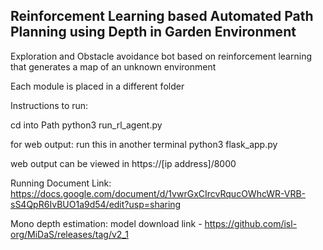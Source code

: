 ## Reinforcement Learning based Automated Path Planning using Depth in Garden Environment

Exploration and Obstacle avoidance bot based on reinforcement learning that generates a map of an unknown environment

Each module is placed in a different folder

Instructions to run:

cd into Path
python3 run_rl_agent.py

for web output:
run this in another terminal
python3 flask_app.py

web output can be viewed in https://[ip address]/8000


Running Document Link:
https://docs.google.com/document/d/1vwrGxCIrcvRqucOWhcWR-VRB-sS4QpR6IvBUO1a9d54/edit?usp=sharing 

Mono depth estimation:
model download link - https://github.com/isl-org/MiDaS/releases/tag/v2_1 
